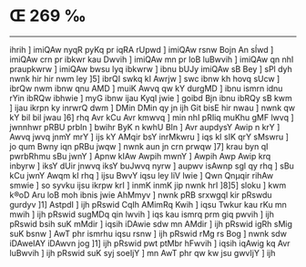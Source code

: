 # Œ 269 ‰
---
ihrih ] imiQAw nyqR pyKq pr iqRA rUpwd ] imiQAw rsnw Bojn An sÍwd
] imiQAw crn pr ibkwr kau Dwvih ] imiQAw mn pr loB luBwvih ]
imiQAw qn nhI praupkwrw ] imiQAw bwsu lyq ibkwrw ] ibnu bUJy imiQAw
sB Bey ] sPl dyh nwnk hir hir nwm ley ]5] ibrQI swkq kI Awrjw
] swc ibnw kh hovq sUcw ] ibrQw nwm ibnw qnu AMD ] muiK Awvq qw kY
durgMD ] ibnu ismrn idnu rYin ibRQw ibhwie ] myG ibnw ijau KyqI jwie ]
goibd Bjn ibnu ibRQy sB kwm ] ijau ikrpn ky inrwrQ dwm ] DMin DMin
qy jn ijh Git bisE hir nwau ] nwnk qw kY bil bil jwau ]6] rhq
Avr kCu Avr kmwvq ] min nhI pRIiq muKhu gMF lwvq ] jwnnhwr pRBU
prbIn ] bwihr ByK n kwhU BIn ] Avr aupdysY Awip n krY ] Awvq
jwvq jnmY mrY ] ijs kY AMqir bsY inrMkwru ] iqs kI sIK qrY sMswru ] jo
qum Bwny iqn pRBu jwqw ] nwnk aun jn crn prwqw ]7] krau byn qI
pwrbRhmu sBu jwnY ] Apnw kIAw Awpih mwnY ] Awpih Awp Awip krq
inbyrw ] iksY dUir jnwvq iksY buJwvq nyrw ] aupwv isAwnp sgl qy rhq
] sBu kCu jwnY Awqm kI rhq ] ijsu BwvY iqsu ley liV lwie ] Qwn
Qnµqir rihAw smwie ] so syvku ijsu ikrpw krI ] inmK inmK jip nwnk
hrI ]8]5] sloku ] kwm k®oD Aru loB moh ibnis jwie AhMmyv ] nwnk
pRB srxwgqI kir pRswdu gurdyv ]1] AstpdI ] ijh pRswid CqIh AMimRq
Kwih ] iqsu Twkur kau rKu mn mwih ] ijh pRswid sugMDq qin lwvih ]
iqs kau ismrq prm giq pwvih ] ijh pRswid bsih suK mMdir ] iqsih
iDAwie sdw mn AMdir ] ijh pRswid igRh sMig suK bsnw ] AwT phr
ismrhu iqsu rsnw ] ijh pRswid rMg rs Bog ] nwnk sdw iDAweIAY
iDAwvn jog ]1] ijh pRswid pwt ptMbr hFwvih ] iqsih iqAwig kq
Avr luBwvih ] ijh pRswid suK syj soeIjY ] mn AwT phr qw kw jsu
gwvIjY ] ijh
####
